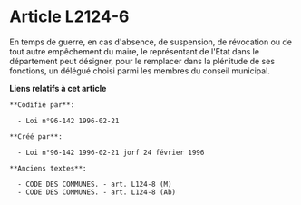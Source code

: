 # Article L2124-6

En temps de guerre, en cas d'absence, de suspension, de révocation ou de tout autre empêchement du maire, le représentant de
l'Etat dans le département peut désigner, pour le remplacer dans la plénitude de ses fonctions, un délégué choisi parmi les
membres du conseil municipal.

**Liens relatifs à cet article**

	**Codifié par**:

	  - Loi n°96-142 1996-02-21

	**Créé par**:

	  - Loi n°96-142 1996-02-21 jorf 24 février 1996

	**Anciens textes**:

	  - CODE DES COMMUNES. - art. L124-8 (M)
	  - CODE DES COMMUNES. - art. L124-8 (Ab)
